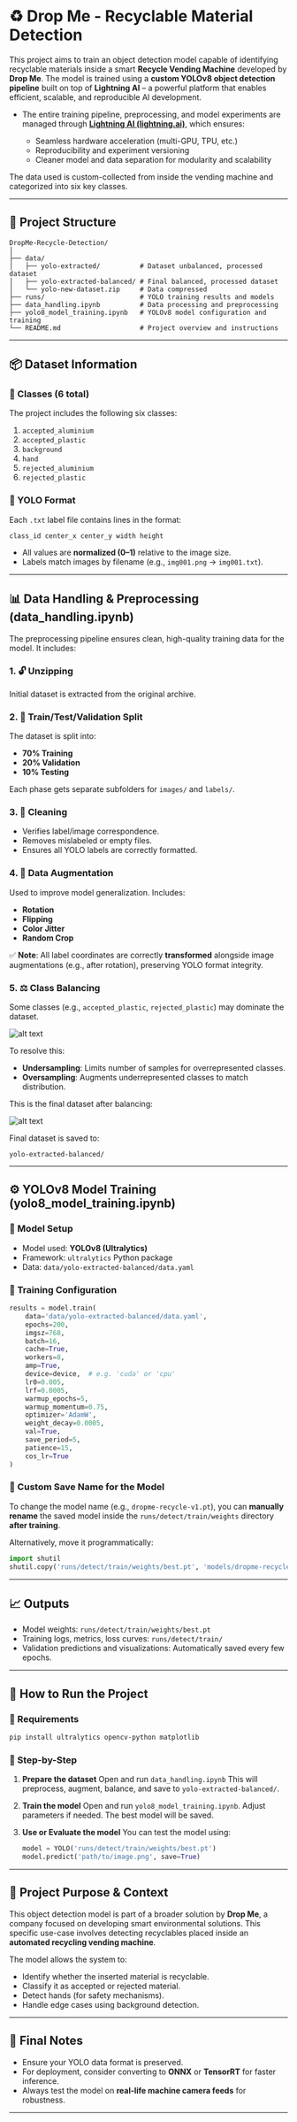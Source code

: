
# ♻️ Drop Me - Recyclable Material Detection

This project aims to train an object detection model capable of identifying recyclable materials inside a smart **Recycle Vending Machine** developed by **Drop Me**. The model is trained using a **custom YOLOv8 object detection pipeline** built on top of **Lightning AI** – a powerful platform that enables efficient, scalable, and reproducible AI development.

* The entire training pipeline, preprocessing, and model experiments are managed through [**Lightning AI (lightning.ai)**](https://lightning.ai/), which ensures:

  * Seamless hardware acceleration (multi-GPU, TPU, etc.)
  * Reproducibility and experiment versioning
  * Cleaner model and data separation for modularity and scalability

The data used is custom-collected from inside the vending machine and categorized into six key classes.

---

## 📁 Project Structure

```
DropMe-Recycle-Detection/
│
├── data/
│   ├── yolo-extracted/          # Dataset unbalanced, processed dataset
│   ├── yolo-extracted-balanced/ # Final balanced, processed dataset
│   └── yolo-new-dataset.zip     # Data compressed 
├── runs/                        # YOLO training results and models
├── data_handling.ipynb          # Data processing and preprocessing
├── yolo8_model_training.ipynb   # YOLOv8 model configuration and training
└── README.md                    # Project overview and instructions
```

---

## 📦 Dataset Information

### 🔢 Classes (6 total)

The project includes the following six classes:

1. `accepted_aluminium`
2. `accepted_plastic`
3. `background`
4. `hand`
5. `rejected_aluminium`
6. `rejected_plastic`

### 🧾 YOLO Format

Each `.txt` label file contains lines in the format:

```
class_id center_x center_y width height
```

* All values are **normalized (0–1)** relative to the image size.
* Labels match images by filename (e.g., `img001.png` → `img001.txt`).

---

## 📊 Data Handling & Preprocessing (data\_handling.ipynb)

The preprocessing pipeline ensures clean, high-quality training data for the model. It includes:

### 1. 🔓 Unzipping

Initial dataset is extracted from the original archive.

### 2. 🧪 Train/Test/Validation Split

The dataset is split into:

* **70% Training**
* **20% Validation**
* **10% Testing**

Each phase gets separate subfolders for `images/` and `labels/`.

### 3. 🧼 Cleaning

* Verifies label/image correspondence.
* Removes mislabeled or empty files.
* Ensures all YOLO labels are correctly formatted.

### 4. 🎨 Data Augmentation

Used to improve model generalization. Includes:

* **Rotation**
* **Flipping**
* **Color Jitter**
* **Random Crop**

✅ **Note**: All label coordinates are correctly **transformed** alongside image augmentations (e.g., after rotation), preserving YOLO format integrity.

### 5. ⚖️ Class Balancing

Some classes (e.g., `accepted_plastic`, `rejected_plastic`) may dominate the dataset.

![alt text](data_visualization/class_distribution_before_balancing.png)

To resolve this:

* **Undersampling**: Limits number of samples for overrepresented classes.
* **Oversampling**: Augments underrepresented classes to match distribution.

This is the final dataset after balancing:

![alt text](data_visualization/class_distribution_after_balancing.png)

Final dataset is saved to:

```
yolo-extracted-balanced/
```
---

## ⚙️ YOLOv8 Model Training (yolo8\_model\_training.ipynb)

### 🧠 Model Setup

* Model used: **YOLOv8 (Ultralytics)**
* Framework: `ultralytics` Python package
* Data: `data/yolo-extracted-balanced/data.yaml`

### 🔧 Training Configuration

```python
results = model.train(
    data='data/yolo-extracted-balanced/data.yaml',
    epochs=200,
    imgsz=768,
    batch=16,
    cache=True,
    workers=8,
    amp=True,
    device=device,  # e.g. 'cuda' or 'cpu'
    lr0=0.005,
    lrf=0.0005,
    warmup_epochs=5,
    warmup_momentum=0.75,
    optimizer='AdamW',
    weight_decay=0.0005,
    val=True,
    save_period=5,
    patience=15,
    cos_lr=True
)
```

### 💾 Custom Save Name for the Model

To change the model name (e.g., `dropme-recycle-v1.pt`), you can **manually rename** the saved model inside the `runs/detect/train/weights` directory **after training**.

Alternatively, move it programmatically:

```python
import shutil
shutil.copy('runs/detect/train/weights/best.pt', 'models/dropme-recycle-v1.pt')
```

---

## 📈 Outputs

* Model weights: `runs/detect/train/weights/best.pt`
* Training logs, metrics, loss curves: `runs/detect/train/`
* Validation predictions and visualizations: Automatically saved every few epochs.

---

## 🚀 How to Run the Project

### 🐍 Requirements

```bash
pip install ultralytics opencv-python matplotlib
```

### 🔧 Step-by-Step

1. **Prepare the dataset**
   Open and run `data_handling.ipynb`
   This will preprocess, augment, balance, and save to `yolo-extracted-balanced/`.

2. **Train the model**
   Open and run `yolo8_model_training.ipynb`.
   Adjust parameters if needed. The best model will be saved.

3. **Use or Evaluate the model**
   You can test the model using:

   ```python
   model = YOLO('runs/detect/train/weights/best.pt')
   model.predict('path/to/image.png', save=True)
   ```

---

## 🧠 Project Purpose & Context

This object detection model is part of a broader solution by **Drop Me**, a company focused on developing smart environmental solutions. This specific use-case involves detecting recyclables placed inside an **automated recycling vending machine**.

The model allows the system to:

* Identify whether the inserted material is recyclable.
* Classify it as accepted or rejected material.
* Detect hands (for safety mechanisms).
* Handle edge cases using background detection.

---

## 📌 Final Notes

* Ensure your YOLO data format is preserved.
* For deployment, consider converting to **ONNX** or **TensorRT** for faster inference.
* Always test the model on **real-life machine camera feeds** for robustness.

---

